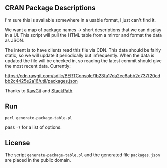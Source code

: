 
CRAN Package Descriptions
-------------------------

I'm sure this is available somewhere in a usable format, I just can't find it.

We want a map of package names -> short descriptions that we can display in a
UI.  This script will pull the HTML table from a mirror and format the data as 
JSON.  

The intent is to have clients read this file via CDN.  This data should be 
fairly static, so we will update it periodically but infrequently.  When the 
data is updated the file will be checked in, so reading the latest commit 
should give the most recent data.  Currently:

https://cdn.rawgit.com/sdllc/BERTConsole/1b23fa17da2ec8abb2c737f20cdbb2c4425e2a16/util/packages.json

Thanks to [RawGit][1] and [StackPath][2].

Run
---

```
perl generate-package-table.pl
```

pass `-?` for a list of options.

License
-------

The script `generate-package-table.pl` and the generated file `packages.json` 
are placed in the public domain.

[1]: https://rawgit.com/
[2]: https://stackpath.com/